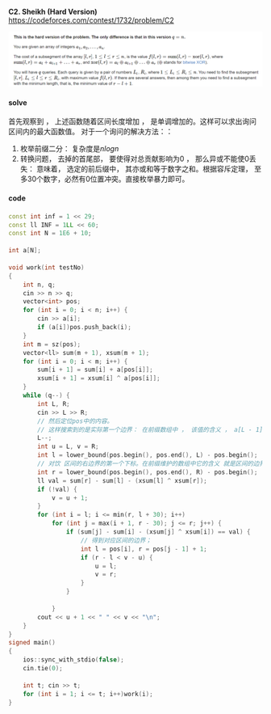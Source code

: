 **C2. Sheikh (Hard Version)**
https://codeforces.com/contest/1732/problem/C2

![image-20230516233055222](image-20230516233055222.png)

#### solve

首先观察到 ， 上述函数随着区间长度增加 ， 是单调增加的。这样可以求出询问区间内的最大函数值。
对于一个询问的解决方法：：

1. 枚举前缀二分： 复杂度是$nlogn$
1. 转换问题， 去掉的首尾部， 要使得对总贡献影响为0 ， 那么异或不能使0丢失： 意味着， 选定的前后缀中， 其亦或和等于数字之和。根据容斥定理， 至多30个数字，必然有0位置冲突。直接枚举暴力即可。

#### code

```cpp
const int inf = 1 << 29;
const ll INF = 1LL << 60;
const int N = 1E6 + 10;

int a[N];

void work(int testNo)
{
	int n, q;
	cin >> n >> q;
	vector<int> pos;
	for (int i = 0; i < n; i++) {
		cin >> a[i];
		if (a[i])pos.push_back(i);
	}
	int m = sz(pos);
	vector<ll> sum(m + 1), xsum(m + 1);
	for (int i = 0; i < m; i++) {
		sum[i + 1] = sum[i] + a[pos[i]];
		xsum[i + 1] = xsum[i] ^ a[pos[i]];
	}
	while (q--) {
		int L, R;
		cin >> L >> R;
		// 然后定位pos中的内容。
		// 这样搜索到的是实际第一个边界： 在前缀数组中 ， 该值的含义 ， a[L - 1]前缀的和。
		L--;
		int u = L, v = R;
		int l = lower_bound(pos.begin(), pos.end(), L) - pos.begin();
		// 对饮 区间的右边界的第一个下标。在前缀维护的数组中它的含义 就是区间的边界值。
		int r = lower_bound(pos.begin(), pos.end(), R) - pos.begin();
		ll val = sum[r] - sum[l] - (xsum[l] ^ xsum[r]);
		if (!val) {
			v = u + 1;
		}
		for (int i = l; i <= min(r, l + 30); i++)
			for (int j = max(i + 1, r - 30); j <= r; j++) {
				if (sum[j] - sum[i] - (xsum[j] ^ xsum[i]) == val) {
					// 得到对应区间的边界；
					int l = pos[i], r = pos[j - 1] + 1;
					if (r - l < v - u) {
						u = l;
						v = r;
					}
				}

			}
		cout << u + 1 << " " << v << "\n";
	}
}
signed main()
{
	ios::sync_with_stdio(false);
	cin.tie(0);

	int t; cin >> t;
	for (int i = 1; i <= t; i++)work(i);
}
```
